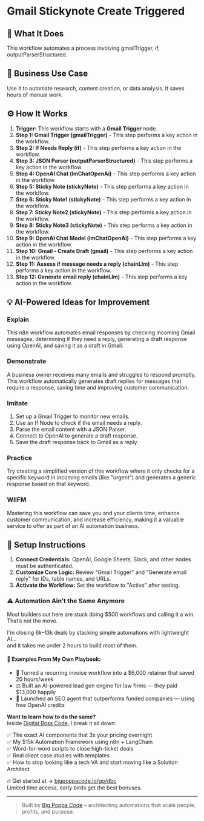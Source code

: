 # Gmail Stickynote Create Triggered

## 🚀 What It Does
This workflow automates a process involving gmailTrigger, if, outputParserStructured.

## 💼 Business Use Case
Use it to automate research, content creation, or data analysis. It saves hours of manual work.

## ⚙️ How It Works
1.  **Trigger:** This workflow starts with a **Gmail Trigger** node.
2. **Step 1: Gmail Trigger (gmailTrigger)** - This step performs a key action in the workflow.
3. **Step 2: If Needs Reply (if)** - This step performs a key action in the workflow.
4. **Step 3: JSON Parser (outputParserStructured)** - This step performs a key action in the workflow.
5. **Step 4: OpenAI Chat (lmChatOpenAi)** - This step performs a key action in the workflow.
6. **Step 5: Sticky Note (stickyNote)** - This step performs a key action in the workflow.
7. **Step 6: Sticky Note1 (stickyNote)** - This step performs a key action in the workflow.
8. **Step 7: Sticky Note2 (stickyNote)** - This step performs a key action in the workflow.
9. **Step 8: Sticky Note3 (stickyNote)** - This step performs a key action in the workflow.
10. **Step 9: OpenAI Chat Model (lmChatOpenAi)** - This step performs a key action in the workflow.
11. **Step 10: Gmail - Create Draft (gmail)** - This step performs a key action in the workflow.
12. **Step 11: Assess if message needs a reply (chainLlm)** - This step performs a key action in the workflow.
13. **Step 12: Generate email reply (chainLlm)** - This step performs a key action in the workflow.

## 💡 AI-Powered Ideas for Improvement
### Explain
This n8n workflow automates email responses by checking incoming Gmail messages, determining if they need a reply, generating a draft response using OpenAI, and saving it as a draft in Gmail.

### Demonstrate
A business owner receives many emails and struggles to respond promptly. This workflow automatically generates draft replies for messages that require a response, saving time and improving customer communication.

### Imitate
1. Set up a Gmail Trigger to monitor new emails.
2. Use an If Node to check if the email needs a reply.
3. Parse the email content with a JSON Parser.
4. Connect to OpenAI to generate a draft response.
5. Save the draft response back to Gmail as a reply.

### Practice
Try creating a simplified version of this workflow where it only checks for a specific keyword in incoming emails (like "urgent") and generates a generic response based on that keyword.

### WIIFM
Mastering this workflow can save you and your clients time, enhance customer communication, and increase efficiency, making it a valuable service to offer as part of an AI automation business.

## 🔧 Setup Instructions
1. **Connect Credentials:** OpenAI, Google Sheets, Slack, and other nodes must be authenticated.
2. **Customize Core Logic:** Review "Gmail Trigger" and "Generate email reply" for IDs, table names, and URLs.
3. **Activate the Workflow:** Set the workflow to "Active" after testing.

### ⚠️ Automation Ain’t the Same Anymore

Most builders out here are stuck doing $500 workflows and calling it a win.  
That’s not the move.  

I'm closing $6k–$13k deals by stacking simple automations with lightweight AI...  
and it takes me under 2 hours to build most of them.

#### 🧠 Examples From My Own Playbook:
- 🔁 Turned a recurring invoice workflow into a $6,000 retainer that saved 20 hours/week  
- ⚖️ Built an AI-powered lead gen engine for law firms — they paid $13,000 happily  
- 🚀 Launched an SEO agent that outperforms funded companies — using free OpenAI credits  

**Want to learn how to do the same?**  
Inside [Digital Boss Code](https://bigpoppacode.io/go/dbc), I break it all down:

✅ The exact AI components that 3x your pricing overnight  
✅ My $15k Automation Framework using n8n + LangChain  
✅ Word-for-word scripts to close high-ticket deals  
✅ Real client case studies with templates  
✅ How to stop looking like a tech VA and start moving like a Solution Architect  

🔥 Get started at → [bigpoppacode.io/go/dbc](https://bigpoppacode.io/go/dbc)  
Limited time access, early birds get the best bonuses.

---
> Built by [Big Poppa Code](https://bigpoppacode.io) – architecting automations that scale people, profits, and purpose.
